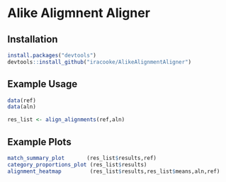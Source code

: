 
# Alike Aligmnent Aligner

## Installation

```R
install.packages("devtools")
devtools::install_github("iracooke/AlikeAlignmentAligner")
```

## Example Usage

```R
data(ref)
data(aln)

res_list <- align_alignments(ref,aln)
```

## Example Plots

```R
match_summary_plot       (res_list$results,ref)
category_proportions_plot (res_list$results)
alignment_heatmap         (res_list$results,res_list$means,aln,ref)
```
